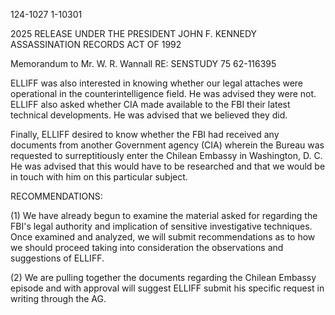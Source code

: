 124-1027 1-10301

2025 RELEASE UNDER THE PRESIDENT JOHN F. KENNEDY ASSASSINATION RECORDS ACT OF 1992

Memorandum to Mr. W. R. Wannall
RE: SENSTUDY 75
62-116395

ELLIFF was also interested in knowing whether our legal attaches were operational in the counterintelligence field. He was advised they were not. ELLIFF also asked whether CIA made available to the FBI their latest technical developments. He was advised that we believed they did.

Finally, ELLIFF desired to know whether the FBI had received any documents from another Government agency (CIA) wherein the Bureau was requested to surreptitiously enter the Chilean Embassy in Washington, D. C. He was advised that this would have to be researched and that we would be in touch with him on this particular subject.

RECOMMENDATIONS:

(1) We have already begun to examine the material asked for regarding the FBI's legal authority and implication of sensitive investigative techniques. Once examined and analyzed, we will submit recommendations as to how we should proceed taking into consideration the observations and suggestions of ELLIFF.

(2) We are pulling together the documents regarding the Chilean Embassy episode and with approval will suggest ELLIFF submit his specific request in writing through the AG.
